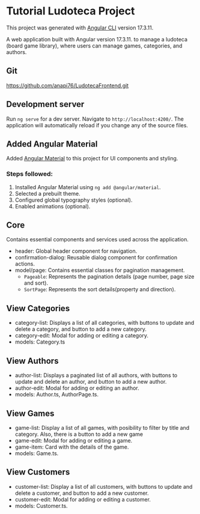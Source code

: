 # Tutorial Ludoteca Project

This project was generated with [Angular CLI](https://github.com/angular/angular-cli) version 17.3.11.

A web application built with Angular version 17.3.11. to manage a ludoteca (board game library), where users can manage games, categories, and authors.

## Git

https://github.com/anapi76/LudotecaFrontend.git

## Development server

Run `ng serve` for a dev server. Navigate to `http://localhost:4200/`. The application will automatically reload if you change any of the source files.

## Added Angular Material

Added [Angular Material](https://material.angular.io/) to this project for UI components and styling.

### Steps followed:
1. Installed Angular Material using `ng add @angular/material`.
2. Selected a prebuilt theme.
3. Configured global typography styles (optional).
4. Enabled animations (optional). 

## Core

Contains essential components and services used across the application.

- header: Global header component for navigation.
- confirmation-dialog: Reusable dialog component for confirmation actions.
- model/page:  Contains essential classes for pagination management.
    - `Pageable`: Represents the pagination details (page number, page size and sort).
    - `SortPage`: Represents the sort details(property and direction).

## View Categories

- category-list: Displays a list of all categories, with buttons to update and delete a category, and button to add a new category.
- category-edit: Modal for adding or editing a category.
- models: Category.ts

## View Authors

- author-list: Displays a paginated list of all authors, with buttons to update and delete an author, and button to add a new author.
- author-edit: Modal for adding or editing an author.
- models: Author.ts, AuthorPage.ts.

## View Games

- game-list: Display a list of all games, with posibility to filter by title and category. Also, there is a button to add a new game
- game-edit: Modal for adding or editing a game.
- game-item: Card with the details of the game.
- models: Game.ts.

## View Customers

- customer-list: Display a list of all customers, with buttons to update and delete a customer, and button to add a new customer.
- customer-edit: Modal for adding or editing a customer.
- models: Customer.ts.

